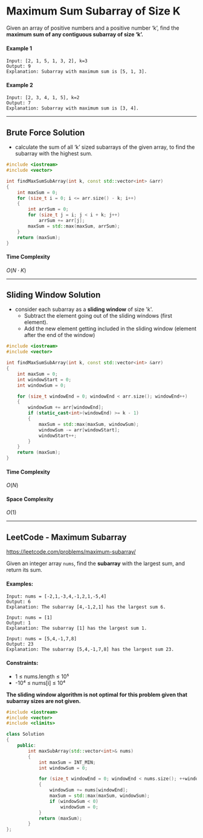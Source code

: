 # Maximum Sum Subarray of Size K

Given an array of positive numbers and a positive number ‘k’, find the **maximum sum of any contiguous subarray of size ‘k’.**

#### Example 1
```
Input: [2, 1, 5, 1, 3, 2], k=3 
Output: 9
Explanation: Subarray with maximum sum is [5, 1, 3].
```

#### Example 2
```
Input: [2, 3, 4, 1, 5], k=2 
Output: 7
Explanation: Subarray with maximum sum is [3, 4].
```

---
## Brute Force Solution
- calculate the sum of all ‘k’ sized subarrays of the given array, to find the subarray with the highest sum.

```cpp
#include <iostream>
#include <vector>

int findMaxSumSubArray(int k, const std::vector<int> &arr)
{
    int maxSum = 0;
    for (size_t i = 0; i <= arr.size() - k; i++)
    {
        int arrSum = 0;
        for (size_t j = i; j < i + k; j++)
            arrSum += arr[j];
        maxSum = std::max(maxSum, arrSum);
    }
    return (maxSum);
}
```

#### Time Complexity
$O(N \cdot K)$

---
## Sliding Window Solution
- consider each subarray as a **sliding window** of size 'k'.
  - Subtract the element going out of the sliding windows (first element).
  - Add the new element getting included in the sliding window (element after the end of the window)

```cpp
#include <iostream>
#include <vector>

int findMaxSumSubArray(int k, const std::vector<int> &arr)
{
    int maxSum = 0;
    int windowStart = 0;
    int windowSum = 0;

    for (size_t windowEnd = 0; windowEnd < arr.size(); windowEnd++)
    {
        windowSum += arr[windowEnd];
        if (static_cast<int>(windowEnd) >= k - 1)
        {
            maxSum = std::max(maxSum, windowSum);
            windowSum -= arr[windowStart];
            windowStart++;
        }
    }
    return (maxSum);
}
```

#### Time Complexity
$O(N)$

#### Space Complexity
$O(1)$

---
## LeetCode - Maximum Subarray
https://leetcode.com/problems/maximum-subarray/

Given an integer array `nums`, find the **subarray** with the largest sum, and return its sum.

#### Examples:
```
Input: nums = [-2,1,-3,4,-1,2,1,-5,4] 
Output: 6  
Explanation: The subarray [4,-1,2,1] has the largest sum 6.

Input: nums = [1]  
Output: 1  
Explanation: The subarray [1] has the largest sum 1.

Input: nums = [5,4,-1,7,8]  
Output: 23  
Explanation: The subarray [5,4,-1,7,8] has the largest sum 23.
```

#### Constraints:

- 1 ≤ nums.length ≤ 10⁵
- -10⁴ ≤ nums[i] ≤ 10⁴

**The sliding window algorithm is not optimal for this problem given that subarray sizes are not given.**

```cpp
#include <iostream>
#include <vector>
#include <climits>

class Solution 
{
    public:
        int maxSubArray(std::vector<int>& nums)
        {
            int maxSum = INT_MIN;
            int windowSum = 0;

            for (size_t windowEnd = 0; windowEnd < nums.size(); ++windowEnd)
            {
                windowSum += nums[windowEnd];
                maxSum = std::max(maxSum, windowSum);
                if (windowSum < 0) 
                    windowSum = 0;
            }
            return (maxSum);
        }
};
```